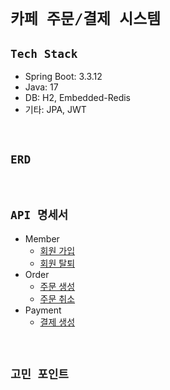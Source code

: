 # `카페 주문/결제 시스템`

## `Tech Stack`

- Spring Boot: 3.3.12
- Java: 17
- DB: H2, Embedded-Redis
- 기타: JPA, JWT

<br>

## `ERD`

<br>

## `API 명세서`

- Member
  - [회원 가입](https://github.com/crossfit00/cafe-study/blob/master/docs/%ED%9A%8C%EC%9B%90%EA%B0%80%EC%9E%85.md)
  - [회원 탈퇴](https://github.com/crossfit00/cafe-study/blob/master/docs/%ED%9A%8C%EC%9B%90%ED%83%88%ED%87%B4.md)
- Order
  - [주문 생성](https://github.com/crossfit00/cafe-study/blob/master/docs/%EC%A3%BC%EB%AC%B8%20%EC%83%9D%EC%84%B1.md)
  - [주문 취소](https://github.com/crossfit00/cafe-study/blob/master/docs/%EC%A3%BC%EB%AC%B8%20%EC%B7%A8%EC%86%8C.md)
- Payment
  - [결제 생성]()

<br>

## `고민 포인트`

